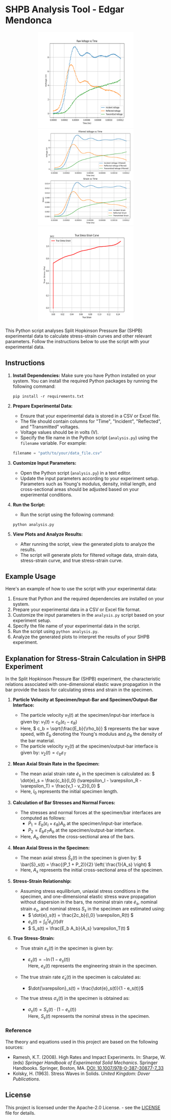 # SHPB Analysis Tool - Edgar Mendonca
<p align="center">
<img src="https://raw.githubusercontent.com/Edgar-Mendonca/SHPB-Analysis/main/test_data/raw-v-t.png" height="300" width="300" />
<img src="https://raw.githubusercontent.com/Edgar-Mendonca/SHPB-Analysis/main/test_data/v-t%20-%20strain-t.png" height="300" width="300" />
<img src="https://raw.githubusercontent.com/Edgar-Mendonca/SHPB-Analysis/main/test_data/True-stress-strain.png" height="300" width="300" />
</p>

This Python script analyses Split Hopkinson Pressure Bar (SHPB) experimental data to calculate stress-strain curves and other relevant parameters. Follow the instructions below to use the script with your experimental data.

## Instructions

1. **Install Dependencies:** Make sure you have Python installed on your system. You can install the required Python packages by running the following command:

    ```
    pip install -r requirements.txt
    ```

2. **Prepare Experimental Data:**

    - Ensure that your experimental data is stored in a CSV or Excel file.
    - The file should contain columns for "Time", "Incident", "Reflected", and "Transmitted" voltages.
    - Voltage values should be in volts (V).
    - Specify the file name in the Python script (`analysis.py`) using the `filename` variable. For example:

    ```python
    filename = "path/to/your/data_file.csv"
    ```

3. **Customize Input Parameters:**

    - Open the Python script (`analysis.py`) in a text editor.
    - Update the input parameters according to your experiment setup. Parameters such as Young's modulus, density, initial length, and cross-sectional areas should be adjusted based on your experimental conditions.

4. **Run the Script:**

    - Run the script using the following command:

    ```
    python analysis.py
    ```

5. **View Plots and Analyze Results:**

    - After running the script, view the generated plots to analyze the results.
    - The script will generate plots for filtered voltage data, strain data, stress-strain curve, and true stress-strain curve.

## Example Usage

Here's an example of how to use the script with your experimental data:

1. Ensure that Python and the required dependencies are installed on your system.
2. Prepare your experimental data in a CSV or Excel file format.
3. Customize the input parameters in the `analysis.py` script based on your experiment setup.
4. Specify the file name of your experimental data in the script.
5. Run the script using `python analysis.py`.
6. Analyze the generated plots to interpret the results of your SHPB experiment.



## Explanation for Stress-Strain Calculation in SHPB Experiment

In the Split Hopkinson Pressure Bar (SHPB) experiment, the characteristic relations associated with one-dimensional elastic wave propagation in the bar provide the basis for calculating stress and strain in the specimen.

1. **Particle Velocity at Specimen/Input-Bar and Specimen/Output-Bar Interface:**
   - The particle velocity $` v_1(t) `$ at the specimen/input-bar interface is given by:
     $` v_1(t) = c_b(\varepsilon_I - \varepsilon_R) `$ 
   - Here, $` c_b = \sqrt{\frac{E_b}{\rho_b}} `$ represents the bar wave speed, with $` E_b `$ denoting the Young's modulus and $` \rho_b `$ the density of the bar material.
   - The particle velocity $` v_2(t) `$ at the specimen/output-bar interface is given by:
     $` v_2(t) = c_b \varepsilon_T `$ 

2. **Mean Axial Strain Rate in the Specimen:**
   - The mean axial strain rate $` \dot{e}_s `$ in the specimen is calculated as:
     $` \dot{e}_s = \frac{c_b}{l_0} (\varepsilon_I - \varepsilon_R - \varepsilon_T) = \frac{v_1 - v_2}{l_0} `$ 
   - Here, $` l_0 `$ represents the initial specimen length.

3. **Calculation of Bar Stresses and Normal Forces:**
   - The stresses and normal forces at the specimen/bar interfaces are computed as follows:
     - $` P_1 = E_b (\varepsilon_I + \varepsilon_R) A_b `$ at the specimen/input-bar interface.
     - $` P_2 = E_b \varepsilon_T A_b `$ at the specimen/output-bar interface.
   - Here, $` A_b `$ denotes the cross-sectional area of the bars.

4. **Mean Axial Stress in the Specimen:**
   - The mean axial stress $` \bar{S}_s(t) `$ in the specimen is given by:
     $` \bar{S}_s(t) = \frac{(P_1 + P_2)}{2} \left( \frac{1}{A_s} \right) `$ 
   - Here, $` A_s `$ represents the initial cross-sectional area of the specimen.

5. **Stress-Strain Relationship:**
   - Assuming stress equilibrium, uniaxial stress conditions in the specimen, and one-dimensional elastic stress wave propagation without dispersion in the bars, the nominal strain rate $` \dot{e}_s `$, nominal strain $` e_s `$, and nominal stress $` S_s `$ in the specimen are estimated using:
     -  $` \dot{e}_s(t) = \frac{2c_b}{l_0} \varepsilon_R(t) `$ 
     -  $` e_s(t) = \int_0^t \dot{e}_s(\tau) d\tau `$ 
     -  $` S_s(t) = \frac{E_b A_b}{A_s} \varepsilon_T(t) `$
    
6. **True Stress-Strain:**
   - True strain $\varepsilon_s(t)$ in the specimen is given by:
      - $\varepsilon_s(t) = -\ln(1 - e_s(t))$   <br />
     Here, $e_s(t)$ represents the engineering strain in the specimen.

   - The true strain rate $\dot{\varepsilon}_s(t)$ in the specimen is calculated as:
      - $\dot{\varepsilon}_s(t) = \frac{\dot{e}_s(t)}{1 - e_s(t)}$

   - The true stress $\sigma_s(t)$ in the specimen is obtained as:
        - $\sigma_s(t) = S_s(t) \cdot (1 - e_s(t))$    <br />
     Here, $S_s(t)$ represents the nominal stress in the specimen.


### Reference

The theory and equations used in this project are based on the following sources:

- Ramesh, K.T. (2008). High Rates and Impact Experiments. In: Sharpe, W. (eds) *Springer Handbook of Experimental Solid Mechanics*. Springer Handbooks. Springer, Boston, MA. [DOI: 10.1007/978-0-387-30877-7_33](https://doi.org/10.1007/978-0-387-30877-7_33)
- Kolsky, H. (1963). Stress Waves in Solids. *United Kingdom: Dover Publications*.

## License

This project is licensed under the  Apache-2.0 License. - see the [LICENSE](LICENSE) file for details.


